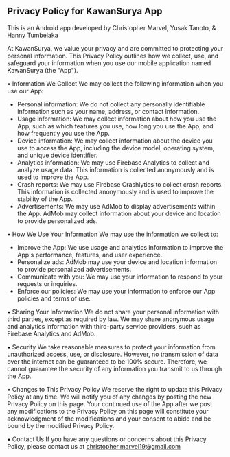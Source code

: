 ## Privacy Policy for KawanSurya App

This is an Android app developed by Christopher Marvel, Yusak Tanoto, & Hanny Tumbelaka

At KawanSurya, we value your privacy and are committed to protecting your personal information. This Privacy Policy outlines how we collect, use, and safeguard your information when you use our mobile application named KawanSurya (the "App").

•	Information We Collect
We may collect the following information when you use our App:
- Personal information: We do not collect any personally identifiable information such as your name, address, or contact information.
- Usage information: We may collect information about how you use the App, such as which features you use, how long you use the App, and how frequently you use the App.
- Device information: We may collect information about the device you use to access the App, including the device model, operating system, and unique device identifier.
- Analytics information: We may use Firebase Analytics to collect and analyze usage data. This information is collected anonymously and is used to improve the App.
- Crash reports: We may use Firebase Crashlytics to collect crash reports. This information is collected anonymously and is used to improve the stability of the App.
- Advertisements: We may use AdMob to display advertisements within the App. AdMob may collect information about your device and location to provide personalized ads.

•	How We Use Your Information
We may use the information we collect to:
- Improve the App: We use usage and analytics information to improve the App's performance, features, and user experience.
- Personalize ads: AdMob may use your device and location information to provide personalized advertisements.
- Communicate with you: We may use your information to respond to your requests or inquiries.
- Enforce our policies: We may use your information to enforce our App policies and terms of use.

•	Sharing Your Information
We do not share your personal information with third parties, except as required by law. We may share anonymous usage and analytics information with third-party service providers, such as Firebase Analytics and AdMob.

•	Security
We take reasonable measures to protect your information from unauthorized access, use, or disclosure. However, no transmission of data over the internet can be guaranteed to be 100% secure. Therefore, we cannot guarantee the security of any information you transmit to us through the App.

•	Changes to This Privacy Policy
We reserve the right to update this Privacy Policy at any time. We will notify you of any changes by posting the new Privacy Policy on this page. Your continued use of the App after we post any modifications to the Privacy Policy on this page will constitute your acknowledgment of the modifications and your consent to abide and be bound by the modified Privacy Policy.

•	Contact Us
If you have any questions or concerns about this Privacy Policy, please contact us at 
christopher.marvel19@gmail.com
